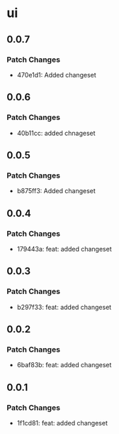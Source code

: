 # ui

## 0.0.7

### Patch Changes

- 470e1d1: Added changeset

## 0.0.6

### Patch Changes

- 40b11cc: added chnageset

## 0.0.5

### Patch Changes

- b875ff3: Added changeset

## 0.0.4

### Patch Changes

- 179443a: feat: added changeset

## 0.0.3

### Patch Changes

- b297f33: feat: added changeset

## 0.0.2

### Patch Changes

- 6baf83b: feat: added changeset

## 0.0.1

### Patch Changes

- 1f1cd81: feat: added changeset
